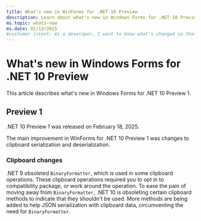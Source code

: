 ```yaml
---
title: What's new in WinForms for .NET 10 Preview
description: Learn about what's new in Windows Forms for .NET 10 Preview. New versions of Windows Forms are released yearly with .NET.
ms.topic: whats-new
ms.date: 02/13/2025
#customer intent: As a developer, I want to know what's changed so that I can remain up-to-date.
---
```


# What's new in Windows Forms for .NET 10 Preview

This article describes what's new in Windows Forms for .NET 10 Preview 1.

## Preview 1

.NET 10 Preview 1 was released on February 18, 2025.

The main improvement in WinForms for .NET 10 Preview 1 was changes to clipboard serialization and deserialization.

### Clipboard changes

.NET 9 obsoleted `BinaryFormatter`, which is used in some clipboard operations. These clipboard operations required you to opt in to compatibility package, or work around the operation. To ease the pain of moving away from `BinaryFormatter`, .NET 10 is obsoleting certain clipboard methods to indicate that they shouldn't be used. More methods are being added to help JSON serialization with clipboard data, circumventing the need for `BinaryFormatter`.
